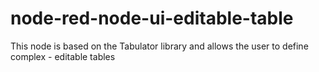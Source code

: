 # node-red-node-ui-editable-table
This node is based on the Tabulator library and allows the user to define complex - editable tables
